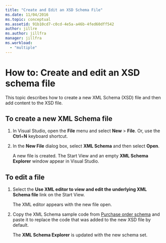 ```yaml
---
title: "Create and Edit an XSD Schema File"
ms.date: 11/04/2016
ms.topic: conceptual
ms.assetid: 91b10cd7-c0cd-4e5a-a46b-4fed60dff542
author: jillre
ms.author: jillfra
manager: jillfra
ms.workload:
  - "multiple"
---
```

# How to: Create and edit an XSD schema file

This topic describes how to create a new XML Schema (XSD) file and then add content to the XSD file.

## To create a new XML Schema file

1. In Visual Studio, open the **File** menu and select **New** > **File**. Or, use the **Ctrl**+**N** keyboard shortcut.

2. In the **New File** dialog box, select **XML Schema** and then select **Open**.

   A new file is created. The Start View and an empty **XML Schema Explorer** window appear in Visual Studio.

## To edit a file

1. Select the **Use XML editor to view and edit the underlying XML Schema file** link on the Start View.

   The XML editor appears with the new file open.

2. Copy the XML Schema sample code from [Purchase order schema](../xml-tools/sample-xsd-file-simple-schema.md) and paste it to replace the code that was added to the new XSD file by default.

   The **XML Schema Explorer** is updated with the new schema set.